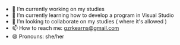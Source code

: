 - 🔭 I’m currently working on my studies
- 🌱 I’m currently learning how to develop a program in Visual Studio
- 👯 I’m looking to collaborate on my studies ( where it's allowed )
- 📫 How to reach me: gzrkearns@gmail.com
- 😄 Pronouns: she/her
